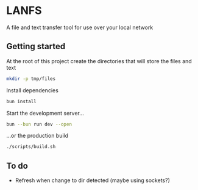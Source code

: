 # LANFS

A file and text transfer tool for use over your local network

## Getting started

At the root of this project create the directories that will store the files and
text

```bash
mkdir -p tmp/files
```

Install dependencies

```bash
bun install
```

Start the development server...

```bash
bun --bun run dev --open
```

...or the production build

```bash
./scripts/build.sh
```

## To do

- Refresh when change to dir detected (maybe using sockets?)
